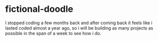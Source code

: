 # fictional-doodle
I stopped coding a few months back and after coming back it feels like i lasted coded almost a year ago, so i will be building as many projects as possible in the span of a week to see how i do.
